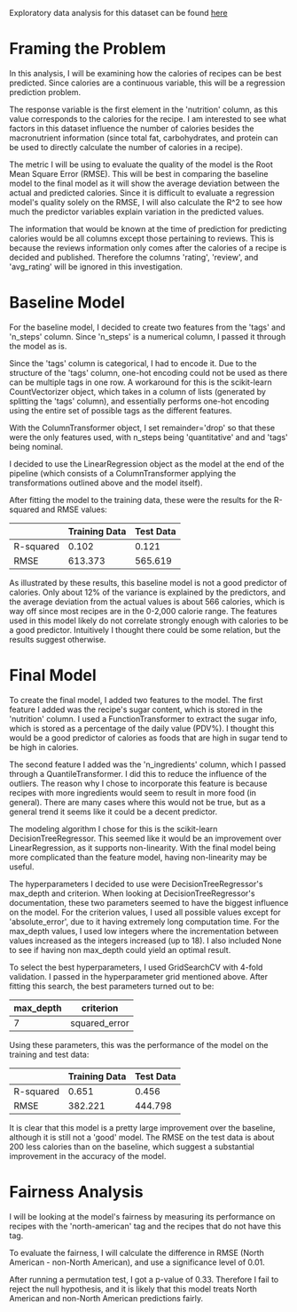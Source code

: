 Exploratory data analysis for this dataset can be found [here](https://ncolebank12.github.io/recipe-ratings/)

# Framing the Problem

In this analysis, I will be examining how the calories of recipes can be best predicted. Since calories are a continuous variable, this will be a regression prediction problem. 

The response variable is the first element in the 'nutrition' column, as this value corresponds to the calories for the recipe. I am interested to see what factors in this dataset influence the number of calories besides the macronutrient information (since total fat, carbohydrates, and protein can be used to directly calculate the number of calories in a recipe). 

The metric I will be using to evaluate the quality of the model is the Root Mean Square Error (RMSE). This will be best in comparing the baseline model to the final model as it will show the average deviation between the actual and predicted calories. Since it is difficult to evaluate a regression model's quality solely on the RMSE, I will also calculate the R^2 to see how much the predictor variables explain variation in the predicted values.

The information that would be known at the time of prediction for predicting calories would be all columns except those pertaining to reviews. This is because the reviews information only comes after the calories of a recipe is decided and published. Therefore the columns 'rating', 'review', and 'avg_rating' will be ignored in this investigation.

# Baseline Model

For the baseline model, I decided to create two features from the 'tags' and 'n_steps' column. Since 'n_steps' is a numerical column, I passed it through the model as is. 

Since the 'tags' column is categorical, I had to encode it. Due to the structure of the 'tags' column, one-hot encoding could not be used as there can be multiple tags in one row. A workaround for this is the scikit-learn CountVectorizer object, which takes in a column of lists (generated by splitting the 'tags' column), and essentially performs one-hot encoding using the entire set of possible tags as the different features. 

With the ColumnTransformer object, I set remainder='drop' so that these were the only features used, with n_steps being 'quantitative' and and 'tags' being nominal.

I decided to use the LinearRegression object as the model at the end of the pipeline (which consists of a ColumnTransformer applying the transformations outlined above and the model itself).

After fitting the model to the training data, these were the results for the R-squared and RMSE values:

|           | Training Data | Test Data |
|-----------|---------------|-----------|
| R-squared | 0.102         | 0.121     |
| RMSE      | 613.373       | 565.619   |

As illustrated by these results, this baseline model is not a good predictor of calories. Only about 12% of the variance is explained by the predictors, and the average deviation from the actual values is about 566 calories, which is way off since most recipes are in the 0-2,000 calorie range. The features used in this model likely do not correlate strongly enough with calories to be a good predictor. Intuitively I thought there could be some relation, but the results suggest otherwise.

# Final Model

To create the final model, I added two features to the model. The first feature I added was the recipe's sugar content, which is stored in the 'nutrition' column. I used a FunctionTransformer to extract the sugar info, which is stored as a percentage of the daily value (PDV%). I thought this would be a good predictor of calories as foods that are high in sugar tend to be high in calories.

The second feature I added was the 'n_ingredients' column, which I passed through a QuantileTransformer. I did this to reduce the influence of the outliers. The reason why I chose to incorporate this feature is because recipes with more ingredients would seem to result in more food (in general). There are many cases where this would not be true, but as a general trend it seems like it could be a decent predictor.

The modeling algorithm I chose for this is the scikit-learn DecisionTreeRegressor. This seemed like it would be an improvement over LinearRegression, as it supports non-linearity. With the final model being more complicated than the feature model, having non-linearity may be useful.

The hyperparameters I decided to use were DecisionTreeRegressor's max_depth and criterion. When looking at DecisionTreeRegressor's documentation, these two parameters seemed to have the biggest influence on the model. For the criterion values, I used all possible values except for 'absolute_error', due to it having extremely long computation time. For the max_depth values, I used low integers where the incrementation between values increased as the integers increased (up to 18). I also included None to see if having non max_depth could yield an optimal result.

To select the best hyperparameters, I used GridSearchCV with 4-fold validation. I passed in the hyperparameter grid mentioned above. After fitting this search, the best parameters turned out to be:

| max_depth | criterion     |
|-----------|---------------|
| 7         | squared_error |

Using these parameters, this was the performance of the model on the training and test data:

|           | Training Data | Test Data |
|-----------|---------------|-----------|
| R-squared | 0.651         | 0.456    |
| RMSE      | 382.221       | 444.798   |

It is clear that this model is a pretty large improvement over the baseline, although it is still not a 'good' model. The RMSE on the test data is about 200 less calories than on the baseline, which suggest a substantial improvement in the accuracy of the model. 

# Fairness Analysis

I will be looking at the model's fairness by measuring its performance on recipes with the 'north-american' tag and the recipes that do not have this tag.

To evaluate the fairness, I will calculate the difference in RMSE (North American - non-North American), and use a significance level of 0.01.

After running a permutation test, I got a p-value of 0.33. Therefore I fail to reject the null hypothesis, and it is likely that this model treats North American and non-North American predictions fairly. 
